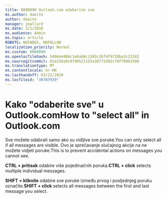 ```yaml
---
title: 8000090 Outlook.com odaberite sve
ms.author: daeite
author: daeite
manager: joallard
ms.date: 3/1/2018
ms.audience: Admin
ms.topic: article
ROBOTS: NOINDEX, NOFOLLOW
localization_priority: Normal
ms.custom: 8000090
ms.openlocfilehash: 54064e804c1e6ab0c1303c16f4f9718ba3c22182
ms.sourcegitcommit: 03a156a9c9740521155a30775492c7dff0982588
ms.translationtype: MT
ms.contentlocale: hr-HR
ms.lasthandoff: 03/22/2019
ms.locfileid: "30787939"
---
```

# <a name="how-to-select-all-in-outlookcom"></a><span data-ttu-id="47469-102">Kako "odaberite sve" u Outlook.com</span><span class="sxs-lookup"><span data-stu-id="47469-102">How to "select all" in Outlook.com</span></span>

<span data-ttu-id="47469-103">Sve možete odabrati samo ako su vidljive sve poruke.</span><span class="sxs-lookup"><span data-stu-id="47469-103">You can only select all if all messages are visible.</span></span> <span data-ttu-id="47469-104">Ovo je sprečavanje slučajnog akcije na ne možete vidjeti poruke.</span><span class="sxs-lookup"><span data-stu-id="47469-104">This is to prevent accidental actions on messages you cannot see.</span></span>

<span data-ttu-id="47469-105">**CTRL + pritisak** odabire više pojedinačnih poruka.</span><span class="sxs-lookup"><span data-stu-id="47469-105">**CTRL + click** selects multiple individual messages.</span></span>

<span data-ttu-id="47469-106">**SHIFT + kliknite** odabire sve poruke između prvog i posljednjeg poruku označite.</span><span class="sxs-lookup"><span data-stu-id="47469-106">**SHIFT + click** selects all messages between the first and last message you select.</span></span>